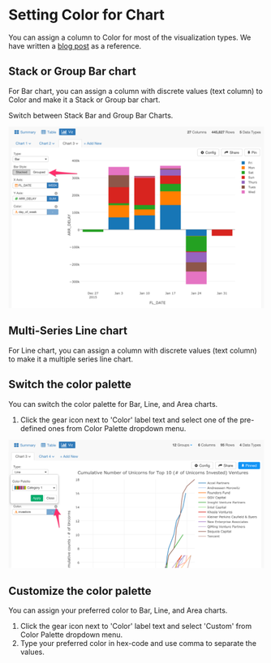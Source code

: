 # Setting Color for Chart

You can assign a column to Color for most of the visualization types. We have written a [blog post](https://blog.exploratory.io/how-to-customize-the-color-palette-and-the-order-in-legend-3d780b567a9b#.tnmbhs2rh) as a reference. 

## Stack or Group Bar chart

For Bar chart, you can assign a column with discrete values (text column) to Color and make it a Stack or Group bar chart.

Switch between Stack Bar and Group Bar Charts.

![](images/color-2.png)

## Multi-Series Line chart

For Line chart, you can assign a column with discrete values (text column) to make it a multiple series line chart.

## Switch the color palette

You can switch the color palette for Bar, Line, and Area charts.

1. Click the gear icon next to 'Color' label text and select one of the pre-defined ones from Color Palette dropdown menu.

![](images/color-1.png)


## Customize the color palette

You can assign your preferred color to Bar, Line, and Area charts.

1. Click the gear icon next to 'Color' label text and select 'Custom' from Color Palette dropdown menu.
2. Type your preferred color in hex-code and use comma to separate the values.
